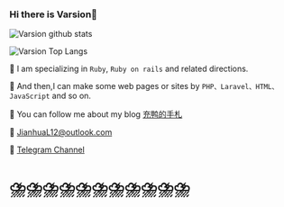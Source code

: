 ### Hi there is Varsion👋

![Varsion github stats](https://github-readme-stats.vercel.app/api?username=Varsion&show_icons=true)


![Varsion Top Langs](https://github-readme-stats.vercel.app/api/top-langs/?username=Varsion&layout=compact)

🥤 I am specializing in `Ruby`, `Ruby on rails` and related directions.

🥤 And then,I can make some web pages or sites by `PHP、Laravel、HTML、JavaScript` and so on.

🥤 You can follow me about my blog [充鸭的手札](https://blog.varsion.cn)

:e-mail: JianhuaL12@outlook.com

:champagne: [Telegram Channel](https://t.me/cynight)

# :cloud_with_lightning_and_rain::cloud_with_lightning_and_rain::cloud_with_lightning_and_rain::cloud_with_lightning_and_rain::cloud_with_lightning_and_rain::cloud_with_lightning_and_rain::cloud_with_lightning_and_rain::cloud_with_lightning_and_rain::cloud_with_lightning_and_rain::cloud_with_lightning_and_rain::cloud_with_lightning_and_rain:

